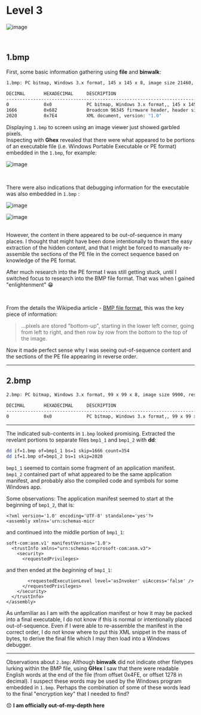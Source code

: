 # Level 3

![image](https://user-images.githubusercontent.com/82754379/139781511-3e6d3825-0434-4930-b8ab-0cb5841a12a2.png)

<br>

## 1.bmp

First, some basic information gathering using **file** and **binwalk**:

```bash
1.bmp: PC bitmap, Windows 3.x format, 145 x 145 x 8, image size 21460, resolution 3780 x 3780 px/m, 256 important colors, cbSize 22538, bits offset 1078

DECIMAL       HEXADECIMAL     DESCRIPTION
--------------------------------------------------------------------------------
0             0x0             PC bitmap, Windows 3.x format,, 145 x 145 x 8
1666          0x682           Broadcom 96345 firmware header, header size: 256, firmware version: "asIn", board id: "voker' uiAccess='false' />", ~CRC32 header checksum: 0x6F6D3A61, ~CRC32 data checksum: 0x3A736368
2020          0x7E4           XML document, version: "1.0"

```

Displaying `1.bmp` to screen using an image viewer just showed garbled pixels. <br>
Inspecting with **Ghex** revealed that there were what appeared to be portions of an executable file (i.e. Windows Portable Executable or PE format) embedded in the `1.bmp`, for example:

![image](https://user-images.githubusercontent.com/82754379/140280315-d3061160-6429-4846-a996-acb8cb97d02c.png)

<br>

There were also indications that debugging information for the executable was also embedded in `1.bmp` :

![image](https://user-images.githubusercontent.com/82754379/140280634-05ca111b-a9f2-4cb3-befe-ee970fd6120c.png)

![image](https://user-images.githubusercontent.com/82754379/140280870-c1fe7846-2866-4539-8c4b-938d26a309ec.png)

<br>
However, the content in there appeared to be out-of-sequence in many places. I thought that might have been done intentionally to thwart the easy extraction of the hidden content, and that I might be forced to manually re-assemble the sections of the PE file in the correct sequence based on knowledge of the PE format.

<br>

After much research into the PE format I was still getting stuck, until I switched focus to research into the BMP file format. 
That was when I gained "enlightenment" :grin: 

<br>

From the details the Wikipedia article - [BMP file format](https://en.wikipedia.org/wiki/BMP_file_format), this was the key piece of information:

> ...pixels are stored "bottom-up", starting in the lower left corner, going from left to right, and then row by row from the bottom to the top of the image.

Now it made perfect sense why I was seeing out-of-sequence content and the sections of the PE file appearing in reverse order.

---












## 2.bmp

```bash
2.bmp: PC bitmap, Windows 3.x format, 99 x 99 x 8, image size 9900, resolution 3780 x 3780 px/m, 256 important colors, cbSize 10978, bits offset 1078

DECIMAL       HEXADECIMAL     DESCRIPTION
--------------------------------------------------------------------------------
0             0x0             PC bitmap, Windows 3.x format,, 99 x 99 x 8

```

---

The indicated sub-contents in `1.bmp` looked promising. Extracted the revelant portions to separate files `bmp1_1` and `bmp1_2` with **dd**:

```bash
dd if=1.bmp of=bmp1_1 bs=1 skip=1666 count=354
dd if=1.bmp of=bmp1_2 bs=1 skip=2020
```

`bmp1_1` seemed to contain some fragment of an application manifest. <br>
`bmp1_2` contained part of what appeared to be the same application manifest, and probably also the compiled code and symbols for some Windows app. <br>

Some observations: The application manifest seemed to start at the beginning of `bmp1_2`, that is:
```
<?xml version='1.0' encoding='UTF-8' standalone='yes'?>
<assembly xmlns='urn:schemas-micr
```

and continued into the middle portion of `bmp1_1`:
```
soft-com:asm.v1' manifestVersion='1.0'>
  <trustInfo xmlns="urn:schemas-microsoft-com:asm.v3">
    <security>
      <requestedPrivileges>
```

and then ended at the _beginning_ of `bmp1_1`:
```
        <requestedExecutionLevel level='asInvoker' uiAccess='false' />
      </requestedPrivileges>
    </security>
  </trustInfo>
</assembly>
```

As unfamiliar as I am with the application manifest or how it may be packed into a final executable, I do not know if this is normal or intentionally placed out-of-sequence. Even if I were able to re-assemble the manifest in the correct order, I do not know where to put this XML snippet in the mass of bytes, to derive the final file which I may then load into a Windows debugger.

---

Observations about `2.bmp`: Although **binwalk** did not indicate other filetypes lurking within the BMP file, using **GHex** I saw that there were readable English words at the end of the file (from offset 0x4FE, or offset 1278 in decimal). I suspect these words may be used by the Windows program embedded in `1.bmp`.
Perhaps the combination of some of these words lead to the final "encryption key" that I needed to find?


😞 **I am officially out-of-my-depth here**
